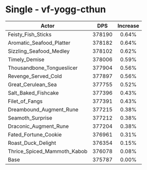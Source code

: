 # Single - vf-yogg-cthun
| Actor | DPS | Increase |
|---|:---:|:---:|
|Feisty_Fish_Sticks|378190|0.64%|
|Aromatic_Seafood_Platter|378182|0.64%|
|Sizzling_Seafood_Medley|378102|0.62%|
|Timely_Demise|378006|0.59%|
|Thousandbone_Tongueslicer|377904|0.56%|
|Revenge_Served_Cold|377897|0.56%|
|Great_Cerulean_Sea|377755|0.52%|
|Salt_Baked_Fishcake|377396|0.43%|
|Filet_of_Fangs|377391|0.43%|
|Dreambound_Augment_Rune|377215|0.38%|
|Seamoth_Surprise|377212|0.38%|
|Draconic_Augment_Rune|377204|0.38%|
|Fated_Fortune_Cookie|376961|0.31%|
|Roast_Duck_Delight|376354|0.15%|
|Thrice_Spiced_Mammoth_Kabob|376078|0.08%|
|Base|375787|0.00%|
